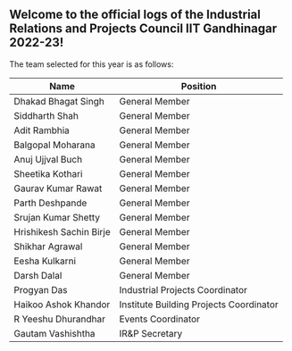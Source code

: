 ## Welcome to the official logs of the Industrial Relations and Projects Council IIT Gandhinagar 2022-23!

The team selected for this year is as follows: 

| Name                    | Position                                |
| ----------------------- | --------------------------------------- |
| Dhakad Bhagat Singh     | General Member                          |
| Siddharth Shah          | General Member                          |
| Adit Rambhia            | General Member                          |
| Balgopal Moharana       | General Member                          |
| Anuj Ujjval Buch        | General Member                          |
| Sheetika Kothari        | General Member                          |
| Gaurav Kumar Rawat      | General Member                          |
| Parth Deshpande         | General Member                          |
| Srujan Kumar Shetty     | General Member                          |
| Hrishikesh Sachin Birje | General Member                          |
| Shikhar Agrawal         | General Member                          |
| Eesha Kulkarni          | General Member                          |
| Darsh Dalal             | General Member                          |
| Progyan Das             | Industrial Projects Coordinator         |
| Haikoo Ashok Khandor    | Institute Building Projects Coordinator |
| R Yeeshu Dhurandhar     | Events Coordinator                      |
| Gautam Vashishtha       | IR&P Secretary                          |
